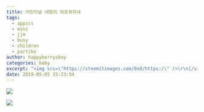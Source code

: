 ```yaml
---
title: 어린이날 내맘이 외로워지네
tags:
  - appics
  - mini
  - jjm
  - busy
  - children
  - partiko
author: happyberrysboy
categories: baby
excerpt: "<img src=\"https://steemitimages.com/0x0/https:/\" />\r\n[/s3.eu-central-1.amazonaws.com/backend-alpha-kw-8/e5b0157aef57bb75fb4d4bedcbcb929c-640)](://s3.eu-central-1.amazonaws.com/backend-alpha-kw-8/e5b0157aef57bb75fb4d4bedcbcb929c-640&caption=％EC％96％B4％EB％....."
date: 2019-05-05 15:23:54
---
```


[![](https://steemitimages.com/0x0/https://s3.eu-central-1.amazonaws.com/backend-alpha-kw-8/e5b0157aef57bb75fb4d4bedcbcb929c-640)](https://appics.com/referenced.html?ref=steemit.com&type=image&id=20238&url=https://s3.eu-central-1.amazonaws.com/backend-alpha-kw-8/e5b0157aef57bb75fb4d4bedcbcb929c-640&caption=％EC％96％B4％EB％A6％B0％EC％9D％B4％EB％82％A0％20％EB％82％B4％EB％A7％98％EC％9D％B4％20％EA％B7％B8％EB％A6％AC％EC％9B％8C％20％EC％A7％80％EB％84％A4&category=music&hashtags=mini+jjm+busy+children&author=happyberrysboy&profileImageUrl=https://s3.eu-central-1.amazonaws.com/backend-alpha-kw-8/profileImages/1795-1556754111723-640&permlink=alpha-kw-8-appics-im-20238)

[![](https://steemitimages.com/0x0/https://s3.eu-central-1.amazonaws.com/appics-staging/steemit_banner.gif)](https://appics.com/referenced.html?ref=steemit.com&type=image&id=20238&url=https://s3.eu-central-1.amazonaws.com/backend-alpha-kw-8/e5b0157aef57bb75fb4d4bedcbcb929c-640&caption=％EC％96％B4％EB％A6％B0％EC％9D％B4％EB％82％A0％20％EB％82％B4％EB％A7％98％EC％9D％B4％20％EA％B7％B8％EB％A6％AC％EC％9B％8C％20％EC％A7％80％EB％84％A4&category=music&hashtags=mini+jjm+busy+children&author=happyberrysboy&profileImageUrl=https://s3.eu-central-1.amazonaws.com/backend-alpha-kw-8/profileImages/1795-1556754111723-640&permlink=alpha-kw-8-appics-im-20238)